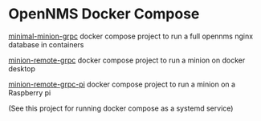 # OpenNMS Docker Compose

[minimal-minion-grpc](../minimal-minion-grpc)  docker compose project to run a full opennms nginx database in containers

[minion-remote-grpc](../minion-remote-grpc)  docker compose project to run a minion on docker desktop

[minion-remote-grpc-pi](../minion-remote-grpc-pi)  docker compose project to run a minion on a Raspberry pi

(See this project for running docker compose as a systemd service)
